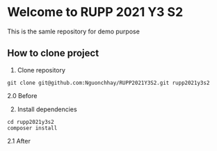 # Welcome to RUPP 2021 Y3 S2

This is the samle repository for demo purpose

## How to clone project

1. Clone repository

```
git clone git@github.com:Nguonchhay/RUPP2021Y3S2.git rupp2021y3s2
```

2.0 Before

2. Install dependencies

```
cd rupp2021y3s2
composer install
```

2.1 After

